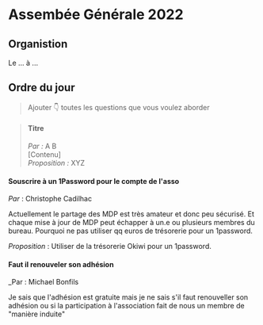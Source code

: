 # Assembée Générale 2022

## Organistion

Le ... à ...


## Ordre du jour

> Ajouter 👇 toutes les questions que vous voulez aborder


> #### Titre  
> _Par :_ A B  
> [Contenu]  
> _Proposition :_ XYZ

#### Souscrire à un 1Password pour le compte de l'asso 
_Par_ : Christophe  Cadilhac  


Actuellement le partage des MDP est très amateur et donc peu sécurisé. Et chaque mise à jour de MDP peut échapper à un.e ou plusieurs membres du bureau. Pourquoi ne pas utiliser qq euros de trésorerie pour un 1password.

_Proposition_ : Utiliser de la trésorerie Okiwi pour un 1password.

#### Faut il renouveler son adhésion  
_Par : Michael Bonfils

Je sais que l'adhésion est gratuite mais je ne sais s'il faut renouveller son adhésion ou si la participation à l'association fait de nous un membre de "manière induite" 
